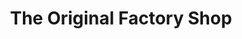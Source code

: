 ---
title: "The Original Factory Shop"
url: /stranraer/the-original-factory-shop/
shop: Kramladen
---